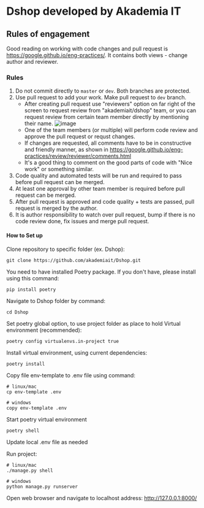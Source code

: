 # Dshop developed by Akademia IT

## Rules of engagement
Good reading on working with code changes and pull request is https://google.github.io/eng-practices/. It contains both views - change author and reviewer.

### Rules

1. Do not commit directly to `master` or `dev`. Both branches are protected.
2. Use pull request to add your work. Make pull request to `dev` branch.
   - After creating pull request use "reviewers" option on far right of the screen to request review from "akademiait/dshop" team, or you can request review from certain team member directly by mentioning their name.
      ![image](https://github.com/akademiait/Dshop/assets/989256/a5886335-b537-4a23-8655-1bcaba5c67ae)
   - One of the team members (or multiple) will perform code review and approve the pull request or requst changes.
   - If changes are requested, all comments have to be in constructive and friendly manner, as shown in https://google.github.io/eng-practices/review/reviewer/comments.html
   - It's a good thing to comment on the good parts of code with "Nice work" or something similar. 
3. Code quality and automated tests will be run and required to pass before pull request can be merged. 
4. At least one approval by other team member is required before pull request can be merged.
5. After pull request is approved and code quality + tests are passed, pull request is merged by the author.
6. It is author responsibility to watch over pull request, bump if there is no code review done, fix issues and merge pull request.

#### How to Set up

Clone repository to specific folder (ex. Dshop):
```
git clone https://github.com/akademiait/Dshop.git
```
You need to have installed Poetry package. If you don't have, please install using this command:
```
pip install poetry
```
Navigate to Dshop folder by command:
```
cd Dshop
```
Set poetry global option, to use project folder as place to hold Virtual environment (recommended):
```
poetry config virtualenvs.in-project true
```
Install virtual environment, using current dependencies:
```
poetry install
```
Copy file env-template to .env file using command:
```
# linux/mac
cp env-template .env

# windows
copy env-template .env
```
Start poetry virtual environment
```
poetry shell
```

Update local .env file as needed


Run project:
```
# linux/mac
./manage.py shell

# windows
python manage.py runserver
```

Open web browser and navigate to localhost address:  http://127.0.0.1:8000/ 
